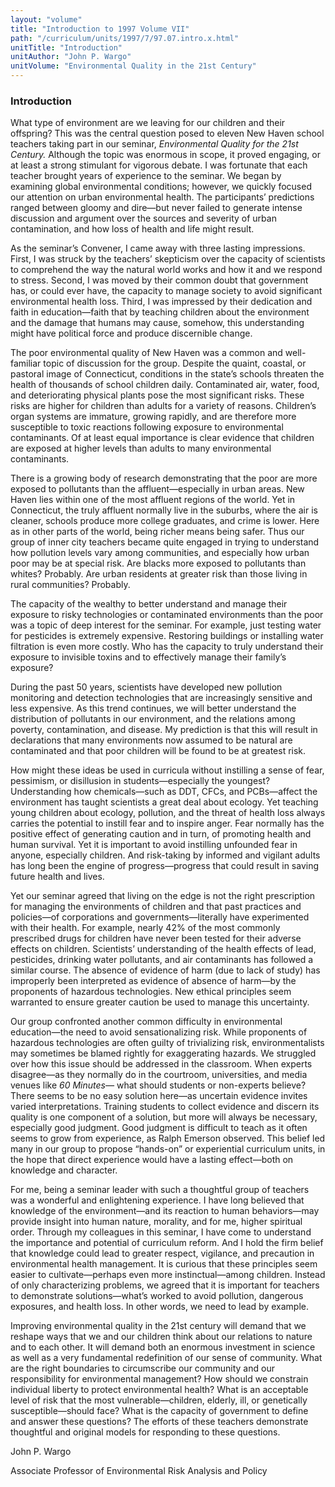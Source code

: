 ```yaml
---
layout: "volume"
title: "Introduction to 1997 Volume VII"
path: "/curriculum/units/1997/7/97.07.intro.x.html"
unitTitle: "Introduction"
unitAuthor: "John P. Wargo"
unitVolume: "Environmental Quality in the 21st Century"
---
```

<body>
<h3>
Introduction
</h3>
What type of environment are we leaving for our children and their offspring? This was the central question posed to eleven New Haven school teachers taking part in our seminar,
<i>
Environmental Quality for the 21st Century.
</i>
Although the topic was enormous in scope, it proved engaging, or at least a strong stimulant for vigorous debate. I was fortunate that each teacher brought years of experience to the seminar. We began by examining global environmental conditions; however, we quickly focused our attention on urban environmental health. The participants’ predictions ranged between gloomy and dire—but never failed to generate intense discussion and argument over the sources and severity of urban contamination, and how loss of health and life might result.
<p>
As the seminar’s Convener, I came away with three lasting impressions. First, I was struck by the teachers’ skepticism over the capacity of scientists to comprehend the way the natural world works and how it and we respond to stress. Second, I was moved by their common doubt that government has, or could ever have, the capacity to manage society to avoid significant environmental health loss. Third, I was impressed by their dedication and faith in education—faith that by teaching children about the environment and the damage that humans may cause, somehow, this understanding might have political force and produce discernible change.
</p>
<p>
The poor environmental quality of New Haven was a common and well-familiar topic of discussion for the group. Despite the quaint, coastal, or pastoral image of Connecticut, conditions in the state’s schools threaten the health of thousands of school children daily. Contaminated air, water, food, and deteriorating physical plants pose the most significant risks. These risks are higher for children than adults for a variety of reasons. Children’s organ systems are immature, growing rapidly, and are therefore more susceptible to toxic reactions following exposure to environmental contaminants. Of at least equal importance is clear evidence that children are exposed at higher levels than adults to many environmental contaminants.
</p>
<p>
There is a growing body of research demonstrating that the poor are more exposed to pollutants than the affluent—especially in urban areas. New Haven lies within one of the most affluent regions of the world. Yet in Connecticut, the truly affluent normally live in the suburbs, where the air is cleaner, schools produce more college graduates, and crime is lower. Here as in other parts of the world, being richer means being safer. Thus our group of inner city teachers became quite engaged in trying to understand how pollution levels vary among communities, and especially how urban poor may be at special risk. Are blacks more exposed to pollutants than whites? Probably. Are urban residents at greater risk than those living in rural communities? Probably.
</p>
<p>
The capacity of the wealthy to better understand and manage their exposure to risky technologies or contaminated environments than the poor was a topic of deep interest for the seminar. For example, just testing water for pesticides is extremely expensive. Restoring buildings or installing water filtration is even more costly. Who has the capacity to truly understand their exposure to invisible toxins and to effectively manage their family’s exposure?
</p>
<p>
During the past 50 years, scientists have developed new pollution monitoring and detection technologies that are increasingly sensitive and less expensive. As this trend continues, we will better understand the distribution of pollutants in our environment, and the relations among poverty, contamination, and disease. My prediction is that this will result in declarations that many environments now assumed to be natural are contaminated and that poor children will be found to be at greatest risk.
</p>
<p>
How might these ideas be used in curricula without instilling a sense of fear, pessimism, or disillusion in students—especially the youngest? Understanding how chemicals—such as DDT, CFCs, and PCBs—affect the environment has taught scientists a great deal about ecology. Yet teaching young children about ecology, pollution, and the threat of health loss always carries the potential to instill fear and to inspire anger. Fear normally has the positive effect of generating caution and in turn, of promoting health and human survival. Yet it is important to avoid instilling unfounded fear in anyone, especially children. And risk-taking by informed and vigilant adults has long been the engine of progress—progress that could result in saving future health and lives.
</p>
<p>
Yet our seminar agreed that living on the edge is not the right prescription for managing the environments of children and that past practices and policies—of corporations and governments—literally have experimented with their health. For example, nearly 42% of the most commonly prescribed drugs for children have never been tested for their adverse effects on children. Scientists’ understanding of the health effects of lead, pesticides, drinking water pollutants, and air contaminants has followed a similar course. The absence of evidence of harm (due to lack of study) has improperly been interpreted as evidence of absence of harm—by the proponents of hazardous technologies. New ethical principles seem warranted to ensure greater caution be used to manage this uncertainty.
</p>
<p>
Our group confronted another common difficulty in environmental education—the need to avoid sensationalizing risk. While proponents of hazardous technologies are often guilty of trivializing risk, environmentalists may sometimes be blamed rightly for exaggerating hazards. We struggled over how this issue should be addressed in the classroom. When experts disagree—as they normally do in the courtroom, universities, and media venues like
<i>
60 Minutes—
</i>
what should students or non-experts believe? There seems to be no easy solution here—as uncertain evidence invites varied interpretations. Training students to collect evidence and discern its quality is one component of a solution, but more will always be necessary, especially good judgment. Good judgment is difficult to teach as it often seems to grow from experience, as Ralph Emerson observed. This belief led many in our group to propose “hands-on” or experiential curriculum units, in the hope that direct experience would have a lasting effect—both on knowledge and character.
</p>
<p>
For me, being a seminar leader with such a thoughtful group of teachers was a wonderful and enlightening experience. I have long believed that knowledge of the environment—and its reaction to human behaviors—may provide insight into human nature, morality, and for me, higher spiritual order. Through my colleagues in this seminar, I have come to understand the importance and potential of curriculum reform. And I hold the firm belief that knowledge could lead to greater respect, vigilance, and precaution in environmental health management. It is curious that these principles seem easier to cultivate—perhaps even more instinctual—among children. Instead of only characterizing problems, we agreed that it is important for teachers to demonstrate solutions—what’s worked to avoid pollution, dangerous exposures, and health loss. In other words, we need to lead by example.
</p>
<p>
Improving environmental quality in the 21st century will demand that we reshape ways that we and our children think about our relations to nature and to each other. It will demand both an enormous investment in science as well as a very fundamental redefinition of our sense of community. What are the right boundaries to circumscribe our community and our responsibility for environmental management? How should we constrain individual liberty to protect environmental health? What is an acceptable level of risk that the most vulnerable—children, elderly, ill, or genetically susceptible—should face? What is the capacity of government to define and answer these questions? The efforts of these teachers demonstrate thoughtful and original models for responding to these questions.
</p>
<p>
John P. Wargo
</p>
<p>
Associate Professor of Environmental Risk Analysis and Policy
</p>
</body>